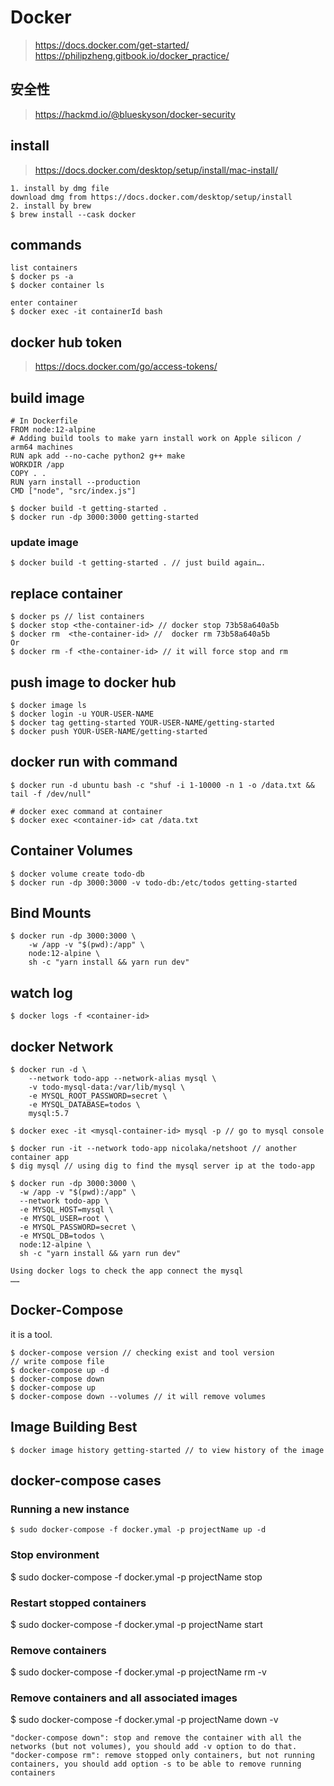# Docker
> https://docs.docker.com/get-started/
> https://philipzheng.gitbook.io/docker_practice/


## 安全性
> https://hackmd.io/@blueskyson/docker-security

## install
> https://docs.docker.com/desktop/setup/install/mac-install/
```
1. install by dmg file
download dmg from https://docs.docker.com/desktop/setup/install
2. install by brew
$ brew install --cask docker
```


## commands
```
list containers
$ docker ps -a
$ docker container ls

enter container
$ docker exec -it containerId bash
```


## docker hub token
> https://docs.docker.com/go/access-tokens/

## build image
```
# In Dockerfile
FROM node:12-alpine
# Adding build tools to make yarn install work on Apple silicon / arm64 machines
RUN apk add --no-cache python2 g++ make
WORKDIR /app
COPY . .
RUN yarn install --production
CMD ["node", "src/index.js"]
```
```
$ docker build -t getting-started .
$ docker run -dp 3000:3000 getting-started
```
### update image
```
$ docker build -t getting-started . // just build again….
```


## replace container
```
$ docker ps // list containers
$ docker stop <the-container-id> // docker stop 73b58a640a5b
$ docker rm  <the-container-id> //  docker rm 73b58a640a5b
Or
$ docker rm -f <the-container-id> // it will force stop and rm
```


## push image to docker hub
```
$ docker image ls
$ docker login -u YOUR-USER-NAME
$ docker tag getting-started YOUR-USER-NAME/getting-started
$ docker push YOUR-USER-NAME/getting-started
```

## docker run with command
```
$ docker run -d ubuntu bash -c "shuf -i 1-10000 -n 1 -o /data.txt && tail -f /dev/null"

# docker exec command at container
$ docker exec <container-id> cat /data.txt
```
## Container Volumes
```
$ docker volume create todo-db
$ docker run -dp 3000:3000 -v todo-db:/etc/todos getting-started
```

## Bind Mounts
```
$ docker run -dp 3000:3000 \
    -w /app -v "$(pwd):/app" \
    node:12-alpine \
    sh -c "yarn install && yarn run dev"
```

## watch log
```
$ docker logs -f <container-id>
```

## docker Network
```
$ docker run -d \
    --network todo-app --network-alias mysql \
    -v todo-mysql-data:/var/lib/mysql \
    -e MYSQL_ROOT_PASSWORD=secret \
    -e MYSQL_DATABASE=todos \
    mysql:5.7

$ docker exec -it <mysql-container-id> mysql -p // go to mysql console

$ docker run -it --network todo-app nicolaka/netshoot // another container app
$ dig mysql // using dig to find the mysql server ip at the todo-app

$ docker run -dp 3000:3000 \
  -w /app -v "$(pwd):/app" \
  --network todo-app \
  -e MYSQL_HOST=mysql \
  -e MYSQL_USER=root \
  -e MYSQL_PASSWORD=secret \
  -e MYSQL_DB=todos \
  node:12-alpine \
  sh -c "yarn install && yarn run dev"

Using docker logs to check the app connect the mysql
……
```

## Docker-Compose
it is a tool.
```
$ docker-compose version // checking exist and tool version
// write compose file
$ docker-compose up -d
$ docker-compose down
$ docker-compose up
$ docker-compose down --volumes // it will remove volumes
```
## Image Building Best
```
$ docker image history getting-started // to view history of the image
```

## docker-compose cases
### Running a new instance
```
$ sudo docker-compose -f docker.ymal -p projectName up -d
```

### Stop environment
$ sudo docker-compose -f docker.ymal -p projectName stop

### Restart stopped containers
$ sudo docker-compose -f docker.ymal -p projectName start

### Remove containers
$ sudo docker-compose -f docker.ymal -p projectName rm -v

### Remove containers and all associated images
$ sudo docker-compose -f docker.ymal -p projectName down -v

```
"docker-compose down": stop and remove the container with all the networks (but not volumes), you should add -v option to do that.
"docker-compose rm": remove stopped only containers, but not running containers, you should add option -s to be able to remove running containers
```





